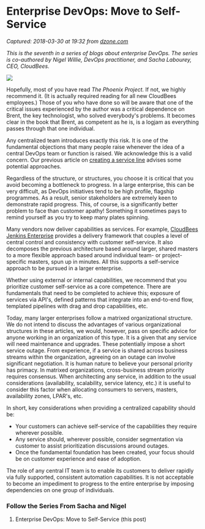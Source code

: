 # Enterprise DevOps: Move to Self-Service

_Captured: 2018-03-30 at 19:32 from [dzone.com](https://dzone.com/articles/enterprise-devops-move-to-self-service?edition=371193&utm_source=Daily%20Digest&utm_medium=email&utm_campaign=Daily%20Digest%202018-03-30)_

_This is the seventh in a series of blogs about enterprise DevOps. The series is co-authored by Nigel Willie, DevOps practitioner, and Sacha Labourey, CEO, CloudBees._

![](https://www.cloudbees.com/sites/default/files/the-phoenix-project.png)

Hopefully, most of you have read _The Phoenix Project._ If not, we highly recommend it. (It is actually required reading for all new CloudBees employees.) Those of you who have done so will be aware that one of the critical issues experienced by the author was a critical dependence on Brent, the key technologist, who solved everybody's problems. It becomes clear in the book that Brent, as competent as he is, is a logjam as everything passes through that one individual.

Any centralized team introduces exactly this risk. It is one of the fundamental objections that many people raise whenever the idea of a central DevOps team or function is raised. We acknowledge this is a valid concern. Our previous article on [creating a service line](https://www.cloudbees.com/blog/enterprise-devops-creating-service-line) advises some potential approaches.

Regardless of the structure, or structures, you choose it is critical that you avoid becoming a bottleneck to progress. In a large enterprise, this can be very difficult, as DevOps initiatives tend to be high profile, flagship programmes. As a result, senior stakeholders are extremely keen to demonstrate rapid progress. This, of course, is a significantly better problem to face than customer apathy! Something it sometimes pays to remind yourself as you try to keep many plates spinning.

Many vendors now deliver capabilities as services. For example, [CloudBees Jenkins Enterprise](https://www.cloudbees.com/products/cloudbees-jenkins-enterprise) provides a delivery framework that couples a level of central control and consistency with customer self-service. It also decomposes the previous architecture based around larger, shared masters to a more flexible approach based around individual team- or project-specific masters, spun up in minutes. All this supports a self-service approach to be pursued in a larger enterprise.

Whether using external or internal capabilities, we recommend that you prioritize customer self-service as a core competence. There are fundamentals that need to be completed to achieve this; exposure of services via API's, defined patterns that integrate into an end-to-end flow, templated pipelines with drag and drop capabilities, etc.

Today, many larger enterprises follow a matrixed organizational structure. We do not intend to discuss the advantages of various organizational structures in these articles, we would, however, pass on specific advice for anyone working in an organization of this type. It is a given that any service will need maintenance and upgrades. These potentially impose a short service outage. From experience, if a service is shared across business streams within the organization, agreeing on an outage can involve significant negotiation. It is human nature to believe your personal priority has primacy. In matrixed organizations, cross-business stream priority requires consensus. When architecting any service, in addition to the usual considerations (availability, scalability, service latency, etc.) it is useful to consider this factor when allocating consumers to servers, masters, availability zones, LPAR's, etc.

In short, key considerations when providing a centralized capability should be:

  * Your customers can achieve self-service of the capabilities they require wherever possible.
  * Any service should, wherever possible, consider segmentation via customer to assist prioritization discussions around outages.
  * Once the fundamental foundation has been created, your focus should be on customer experience and ease of adoption.

The role of any central IT team is to enable its customers to deliver rapidly via fully supported, consistent automation capabilities. It is not acceptable to become an impediment to progress to the entire enterprise by imposing dependencies on one group of individuals.

### Follow the Series From Sacha and Nigel

  1. Enterprise DevOps: Move to Self-Service (this post)
